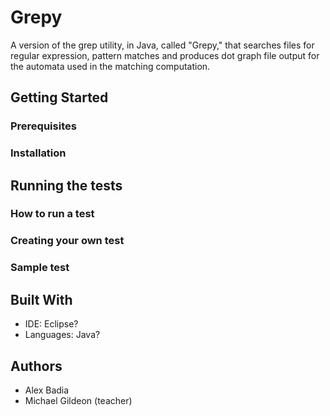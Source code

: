 # Grepy
A version of the grep utility, in Java, called "Grepy," that searches files for regular expression, pattern matches and produces dot graph file output for the automata used in the matching computation.

## Getting Started

### Prerequisites

### Installation

## Running the tests

### How to run a test

### Creating your own test

### Sample test

## Built With

- IDE: Eclipse?
- Languages: Java?

## Authors
- Alex Badia
- Michael Gildeon (teacher)
